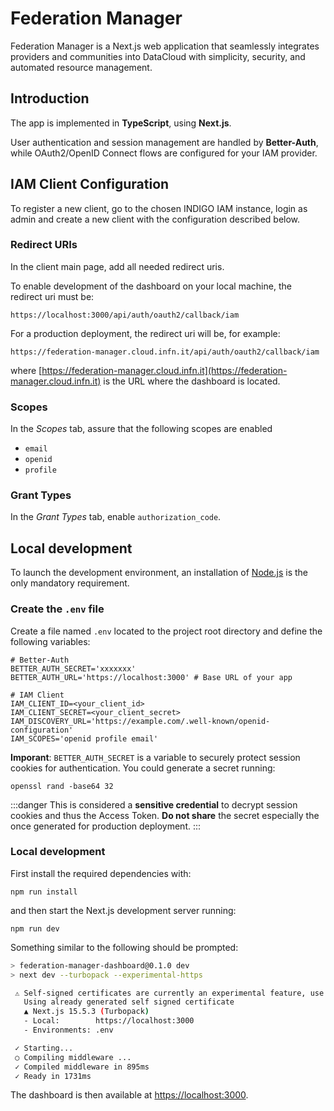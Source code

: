 # Federation Manager

Federation Manager is a Next.js web application that seamlessly integrates providers and communities into DataCloud with simplicity, security, and automated resource management.

## Introduction

The app is implemented in **TypeScript**, using **Next.js**.

User authentication and session management are handled by **Better-Auth**, while OAuth2/OpenID Connect flows are configured for your IAM provider.

## IAM Client Configuration

To register a new client, go to the chosen INDIGO IAM instance, login as admin
and create a new client with the configuration described below.

### Redirect URIs

In the client main page, add all needed redirect uris.

To enable development of the dashboard on your local machine, the redirect uri
must be:

```shell
https://localhost:3000/api/auth/oauth2/callback/iam
```

For a production deployment, the redirect uri will be, for example:

```shell
https://federation-manager.cloud.infn.it/api/auth/oauth2/callback/iam
```

where [https://federation-manager.cloud.infn.it](https://federation-manager.cloud.infn.it) is the URL where the dashboard is located.

### Scopes

In the *Scopes* tab, assure that the following scopes are enabled

- `email`
- `openid`
- `profile`

### Grant Types

In the *Grant Types* tab, enable `authorization_code`.

## Local development

To launch the development environment, an installation of [Node.js](https://nodejs.org/en) is the only mandatory requirement.

### Create the `.env` file

Create a file named `.env` located to the project root directory and define the following variables:

```.env
# Better-Auth
BETTER_AUTH_SECRET='xxxxxxx'
BETTER_AUTH_URL='https://localhost:3000' # Base URL of your app

# IAM Client
IAM_CLIENT_ID=<your_client_id>
IAM_CLIENT_SECRET=<your_client_secret>
IAM_DISCOVERY_URL='https://example.com/.well-known/openid-configuration'
IAM_SCOPES='openid profile email'
```

**Imporant**: `BETTER_AUTH_SECRET` is a variable to securely protect session cookies
for authentication. You could generate a secret running:

```shell
openssl rand -base64 32
```

:::danger
This is considered a **sensitive credential** to decrypt session cookies and thus the Access Token. **Do not share** the secret especially the once generated for production deployment.
:::

### Local development

First install the required dependencies with:

```shell
npm run install
```

and then start the Next.js development server running:

```shell
npm run dev
```

Something similar to the following should be prompted:

```bash
> federation-manager-dashboard@0.1.0 dev
> next dev --turbopack --experimental-https

 ⚠ Self-signed certificates are currently an experimental feature, use with caution.
   Using already generated self signed certificate
   ▲ Next.js 15.5.3 (Turbopack)
   - Local:        https://localhost:3000
   - Environments: .env

 ✓ Starting...
 ○ Compiling middleware ...
 ✓ Compiled middleware in 895ms
 ✓ Ready in 1731ms
```

The dashboard is then available at [https://localhost:3000](https://localhost:3000).